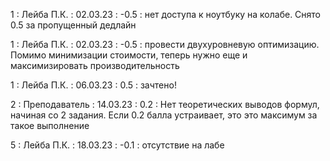 1 : Лейба П.К. : 02.03.23 : -0.5 : нет доступа к ноутбуку на колабе. Снято 0.5 за пропущенный дедлайн 

1 : Лейба П.К. : 02.03.23 : -0.5 : провести двухуровневую оптимизацию. Помимо минимизации стоимости, теперь нужно еще и максимизировать производительность 

1 : Лейба П.К. : 06.03.23 : 0.5 : зачтено!

2 : Преподаватель : 14.03.23 : 0.2 : Нет теоретических выводов формул, начиная со 2 задания. Если 0.2 балла устраивает, это это максимум за такое выполнение

5 : Лейба П.К. : 18.03.23 : -0.1 : отсутствие на лабе
